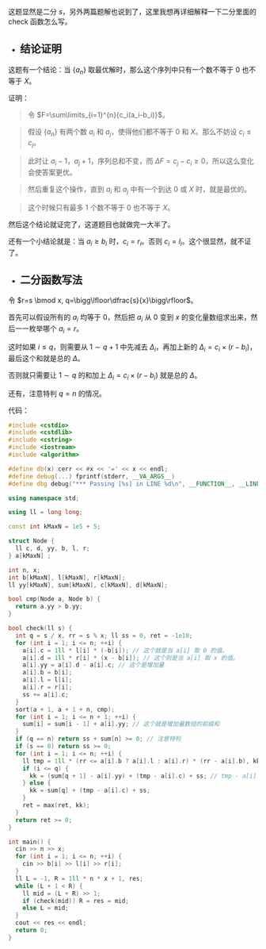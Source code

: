 这题显然是二分 $s$，另外两篇题解也说到了，这里我想再详细解释一下二分里面的 check 函数怎么写。

- ## 结论证明

这题有一个结论：当 $\{a_n\}$ 取最优解时，那么这个序列中只有一个数不等于 $0$ 也不等于 $X$。

证明：

> 令 $F=\sum\limits_{i=1}^{n}{c_i(a_i-b_i)}$。

> 假设 $\{a_n\}$ 有两个数 $a_i$ 和 $a_j$，使得他们都不等于 $0$ 和 $X$。那么不妨设 $c_i\leq c_j$。

> 此时让 $a_i-1$，$a_j+1$，序列总和不变，而 $\Delta F=c_j-c_i\geq 0$，所以这么变化会使答案更优。

> 然后重复这个操作，直到 $a_i$ 和 $a_j$ 中有一个到达 $0$ 或 $X$ 时，就是最优的。

> 这个时候只有最多 $1$ 个数不等于 $0$ 也不等于 $X$。

然后这个结论就证完了，这道题目也就做完一大半了。

还有一个小结论就是：当 $a_i\geq b_i$ 时，$c_i=r_i$。否则 $c_i=l_i$。这个很显然，就不证了。

- ## 二分函数写法

令 $r=s \bmod x, q=\bigg\lfloor\dfrac{s}{x}\bigg\rfloor$。

首先可以假设所有的 $a_i$ 均等于 $0$，然后把 $a_i$ 从 $0$ 变到 $x$ 的变化量数组求出来，然后一一枚举哪个 $a_i=r$。

这时如果 $i\leq q$，则需要从 $1\sim q+1$ 中先减去 $\Delta_i$，再加上新的 $\Delta_i=c_i\times(r-b_i)$，最后这个和就是总的 $\Delta$。

否则就只需要让 $1\sim q$ 的和加上 $\Delta_i=c_i\times(r-b_i)$ 就是总的 $\Delta$。

还有，注意特判 $q=n$ 的情况。

代码：

```cpp
#include <cstdio>
#include <cstdlib>
#include <cstring>
#include <iostream>
#include <algorithm>

#define db(x) cerr << #x << '=' << x << endl;
#define debug(...) fprintf(stderr, __VA_ARGS__)
#define dbg debug("*** Passing [%s] in LINE %d\n", __FUNCTION__, __LINE__)

using namespace std;

using ll = long long;

const int kMaxN = 1e5 + 5;

struct Node {
  ll c, d, yy, b, l, r;
} a[kMaxN] ;

int n, x;
int b[kMaxN], l[kMaxN], r[kMaxN];
ll yy[kMaxN], sum[kMaxN], c[kMaxN], d[kMaxN];

bool cmp(Node a, Node b) {
  return a.yy > b.yy;
}

bool check(ll s) {
  int q = s / x, rr = s % x; ll ss = 0, ret = -1e18;
  for (int i = 1; i <= n; ++i) {
    a[i].c = 1ll * l[i] * (-b[i]); // 这个就是当 a[i] 取 0 的值。
    a[i].d = 1ll * r[i] * (x - b[i]); // 这个则是当 a[i] 取 x 的值。
    a[i].yy = a[i].d - a[i].c; // 这个是增加量
    a[i].b = b[i];
    a[i].l = l[i];
    a[i].r = r[i];
    ss += a[i].c;
  }
  sort(a + 1, a + 1 + n, cmp);
  for (int i = 1; i <= n + 1; ++i) {
    sum[i] = sum[i - 1] + a[i].yy; // 这个就是增加量数组的前缀和
  }
  if (q == n) return ss + sum[n] >= 0; // 注意特判
  if (s == 0) return ss >= 0;
  for (int i = 1; i <= n; ++i) {
    ll tmp = 1ll * (rr <= a[i].b ? a[i].l : a[i].r) * (rr - a[i].b), kk = 0; // tmp 表示当 a[i]=r 时，c[i]*(a[i]-b[i]) 的值
    if (i <= q) {
      kk = (sum[q + 1] - a[i].yy) + (tmp - a[i].c) + ss; // tmp - a[i].c 就是当前的增加量
    } else {
      kk = sum[q] + (tmp - a[i].c) + ss;
    }
    ret = max(ret, kk);
  }
  return ret >= 0;
}

int main() {
  cin >> n >> x;
  for (int i = 1; i <= n; ++i) {
    cin >> b[i] >> l[i] >> r[i];
  }
  ll L = -1, R = 1ll * n * x + 1, res;
  while (L + 1 < R) {
    ll mid = (L + R) >> 1;
    if (check(mid)) R = res = mid;
    else L = mid;
  }
  cout << res << endl;
  return 0;
}
```
